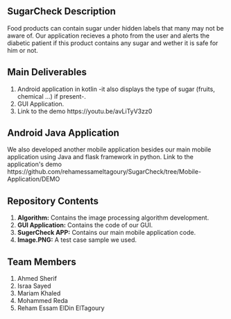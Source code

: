## SugarCheck Description
<p> Food products can contain sugar under hidden labels that many may not be aware of. Our application recieves a photo from the user and alerts the diabetic patient if this product contains any sugar and wether it is safe for him or not. <p>

## Main Deliverables 
<ol>
<li>Android application in kotlin -it also displays the type of sugar (fruits, chemical ...) if present-.</li>
<li>GUI Application.</li>
<li>Link to the demo https://youtu.be/avLiTyV3zz0</li>
</ol>

## Android Java Application
<p>We also developed another mobile application besides our main mobile application using Java and flask framework in python.
Link to the application's demo https://github.com/rehamessameltagoury/SugarCheck/tree/Mobile-Application/DEMO</p>

## Repository Contents
<ol>
<li><strong>Algorithm:</strong> Contains the image processing algorithm development.</li>
<li><strong>GUI Application:</strong> Contains the code of our GUI.</li>
<li><strong>SugerCheck APP:</strong> Contains our main mobile application code.</li>
<li><strong>Image.PNG:</strong> A test case sample we used.</li>
</ol>

## Team Members 
<ol>
<li>Ahmed Sherif</li>
<li>Israa Sayed</li>
<li>Mariam Khaled</li>
<li>Mohammed Reda</li>
<li>Reham Essam ElDin ElTagoury</li>
</ol>

